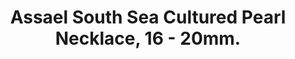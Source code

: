 ---
title: Assael South Sea Cultured Pearl Necklace, 16 - 20mm.
description: |
  A timeless silhouette, this necklace of 23 graduated South Sea Cultured Pearls is finished with a Pave Diamond clasp - perfection from all angles.
specs: |
  16.0 - 20.0mm South Sea Cultured Pearls with 18K White Gold and Pave Diamond Clasp.
images:
  - image_path: /uploads/assael-south-sea-cultured-pearl-necklace-16-20mm.png
_category:
order_number: 26
categories:
  - necklaces
---